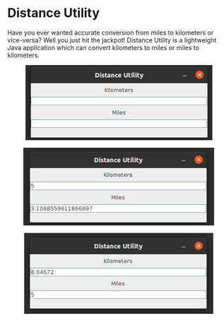 # Distance Utility
Have you ever wanted accurate conversion from miles to kilometers or vice-versa? Well you just hit the jackpot!
Distance Utility is a lightweight Java application which can convert kilometers to miles or miles to kilometers.


<p align="center"><img src="images/screenshot.png" /></p>
<p align="center"><img src="images/screenshot2.png" /></p>
<p align="center"><img src="images/screenshot3.png" /></p>
